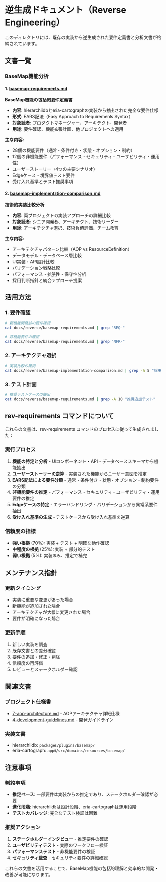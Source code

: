 # 逆生成ドキュメント（Reverse Engineering）

このディレクトリには、既存の実装から逆生成された要件定義書と分析文書が格納されています。

## 文書一覧

### BaseMap機能分析

#### 1. [basemap-requirements.md](./basemap-requirements.md)
**BaseMap機能の包括的要件定義書**

- **内容**: hierarchiidbとeria-cartographの実装から抽出された完全な要件仕様
- **形式**: EARS記法（Easy Approach to Requirements Syntax）
- **対象読者**: プロダクトマネージャー、アーキテクト、開発者
- **用途**: 要件確認、機能拡張計画、他プロジェクトへの適用

**主な内容:**
- 28個の機能要件（通常・条件付き・状態・オプション・制約）
- 12個の非機能要件（パフォーマンス・セキュリティ・ユーザビリティ・運用性）
- ユーザーストーリー（4つの主要シナリオ）
- Edgeケース・境界値テスト要件
- 受け入れ基準とテスト推奨事項

#### 2. [basemap-implementation-comparison.md](./basemap-implementation-comparison.md)
**技術的実装比較分析**

- **内容**: 両プロジェクトの実装アプローチの詳細比較
- **対象読者**: シニア開発者、アーキテクト、技術リーダー
- **用途**: アーキテクチャ選択、技術負債評価、チーム教育

**主な内容:**
- アーキテクチャパターン比較（AOP vs ResourceDefinition）
- データモデル・データベース層比較
- UI実装・API設計比較
- バリデーション戦略比較
- パフォーマンス・拡張性・保守性分析
- 採用判断指針と統合アプローチ提案

## 活用方法

### 1. 要件確認
```bash
# 新機能開発前の要件確認
cat docs/reverse/basemap-requirements.md | grep "REQ-"

# 非機能要件の確認
cat docs/reverse/basemap-requirements.md | grep "NFR-"
```

### 2. アーキテクチャ選択
```bash
# 実装比較の確認
cat docs/reverse/basemap-implementation-comparison.md | grep -A 5 "採用が適切なケース"
```

### 3. テスト計画
```bash
# 推奨テストケースの抽出
cat docs/reverse/basemap-requirements.md | grep -A 10 "推奨追加テスト"
```

## rev-requirements コマンドについて

これらの文書は、rev-requirements コマンドのプロセスに従って生成されました：

### 実行プロセス
1. **機能の特定と分析** - UIコンポーネント・API・データベーススキーマから機能抽出
2. **ユーザーストーリーの逆算** - 実装された機能からユーザー意図を推定
3. **EARS記法による要件分類** - 通常・条件付き・状態・オプション・制約要件の分類
4. **非機能要件の推定** - パフォーマンス・セキュリティ・ユーザビリティ・運用要件の推定
5. **Edgeケースの特定** - エラーハンドリング・バリデーションから異常系要件抽出
6. **受け入れ基準の生成** - テストケースから受け入れ基準を逆算

### 信頼度の指標
- **強い根拠** (70%): 実装 + テスト + 明確な動作確認
- **中程度の根拠** (25%): 実装 + 部分的テスト
- **弱い根拠** (5%): 実装のみ、推定で補完

## メンテナンス指針

### 更新タイミング
- 実装に重要な変更があった場合
- 新機能が追加された場合
- アーキテクチャが大幅に変更された場合
- 要件が明確になった場合

### 更新手順
1. 新しい実装を調査
2. 既存文書との差分確認
3. 要件の追加・修正・削除
4. 信頼度の再評価
5. レビューとステークホルダー確認

## 関連文書

### プロジェクト仕様書
- [7-aop-architecture.md](../7-aop-architecture.md) - AOPアーキテクチャ詳細仕様
- [4-development-guidelines.md](../4-development-guidelines.md) - 開発ガイドライン

### 実装文書
- hierarchiidb: `packages/plugins/basemap/`
- eria-cartograph: `app0/src/domains/resources/basemap/`

## 注意事項

### 制約事項
- **推定ベース**: 一部要件は実装からの推定であり、ステークホルダー確認が必要
- **進化段階**: hierarchiidbは設計段階、eria-cartographは運用段階
- **テストカバレッジ**: 完全なテスト検証は困難

### 推奨アクション
1. **ステークホルダーインタビュー** - 推定要件の確認
2. **ユーザビリティテスト** - 実際のワークフロー検証
3. **パフォーマンステスト** - 非機能要件の検証
4. **セキュリティ監査** - セキュリティ要件の詳細確認

これらの文書を活用することで、BaseMap機能の包括的理解と効率的な開発・改善が可能になります。